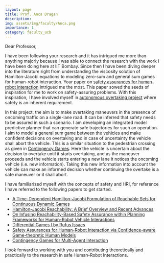 ```yaml
---
layout: page
title: Prof. Anca Dragan
description:
img: assets/img/faculty/Anca.png
importance: 1
category: faculty_ucb
---
```


Dear Professor,

I have been following your research and it has intrigued me more than anything majorly because I was able to connect the research with the work I have been doing here at IIT Bombay. Since then I have been diving deeper into the literature right from understanding the viscosity solution of Hamilton-Jacobi equations to modeling zero-sum and general sum games for human-robot interaction. Your paper on [safety assurances for human-robot interaction](https://arxiv.org/abs/2109.14700) intrigued me the most. This paper sowed the seeds of inspiration for me to work on safety-assuring problems. With this inspiration, I have involved myself in [autonomous overtaking project](../overtaking) where safety is an inherent requirement. 

In this project, the aim is to make overtaking maneuvers in the presence of oncoming traffic on a single-lane road. It can be inferred that safety needs to be assured in such a scenario. I am developing an integrated model predictive planner that can generate safe trajectories for such an operation. I aim to model a general sum game between the vehicles and make confident decisions on overtaking and in case of uncertainty the vehicle shall abort the vehicle. This is a similar situation to the pedestrian crossing as given in [Contingency Games](https://arxiv.org/abs/2304.05483). Here the vehicle is uncertain about the decision to overtake until it starts overtaking, and as the maneuver proceeds and the vehicle starts entering a new lane it notices the oncoming vehicle (i.e. new information). Taking this new information into account the vehicle can make an informed decision whether continuing the overtake is a safe maneuver or it shall abort. 

I have familiarized myself with the concepts of safety and HRI, for reference I have referred to the following papers to get started.

- [A Time-Dependent Hamilton–Jacobi Formulation of Reachable Sets for Continuous Dynamic Games](https://doi.org/10.1109/TAC.2005.851439)
- [Hamilton-Jacobi Reachability: A Brief Overview and Recent Advances](https://arxiv.org/abs/1709.07523)
- [On Infusing Reachability-Based Safety Assurance within Planning Frameworks for Human-Robot Vehicle Interactions](https://arxiv.org/abs/2012.03390)
- [Differential Games I by Rufus Issacs](https://www.rand.org/content/dam/rand/pubs/research_memoranda/2008/RM1391.pdf)
- [Safety Assurances for Human-Robot Interaction via Confidence-aware Game-theoretic Human Models](https://arxiv.org/abs/2109.14700)
- [Contingency Games for Multi-Agent Interaction](https://arxiv.org/abs/2304.05483)

I look forward to working with you and contributing theoretically and practically to the research in safe Human-Robot Interactions.